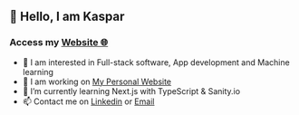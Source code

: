 ## 👋 Hello, I am Kaspar
### Access my [Website &#x1F310;](https://my-personal-website-flame.vercel.app/)
- 👀 I am interested in Full-stack software, App development and Machine learning
- 🔭 I am working on [My Personal Website](https://github.com/10407512/my-personal-website)
- 🌱 I’m currently learning Next.js with TypeScript & Sanity.io
- 📫 Contact me on [Linkedin](https://www.linkedin.com/in/kaspar-knøsgaard/) or [Email](mailto:kasparknoes@hotmail.com)
